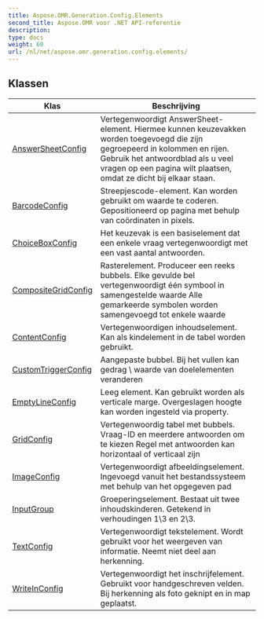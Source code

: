 ```yaml
---
title: Aspose.OMR.Generation.Config.Elements
second_title: Aspose.OMR voor .NET API-referentie
description: 
type: docs
weight: 60
url: /nl/net/aspose.omr.generation.config.elements/
---
```



## Klassen

| Klas | Beschrijving |
| --- | --- |
| [AnswerSheetConfig](./answersheetconfig/) | Vertegenwoordigt AnswerSheet-element. Hiermee kunnen keuzevakken worden toegevoegd die zijn gegroepeerd in kolommen en rijen. Gebruik het antwoordblad als u veel vragen op een pagina wilt plaatsen, omdat ze dicht bij elkaar staan. |
| [BarcodeConfig](./barcodeconfig/) | Streepjescode-element. Kan worden gebruikt om waarde te coderen. Gepositioneerd op pagina met behulp van coördinaten in pixels. |
| [ChoiceBoxConfig](./choiceboxconfig/) | Het keuzevak is een basiselement dat een enkele vraag vertegenwoordigt met een vast aantal antwoorden. |
| [CompositeGridConfig](./compositegridconfig/) | Rasterelement. Produceer een reeks bubbels. Elke gevulde bel vertegenwoordigt één symbool in samengestelde waarde Alle gemarkeerde symbolen worden samengevoegd tot enkele waarde |
| [ContentConfig](./contentconfig/) | Vertegenwoordigen inhoudselement. Kan als kindelement in de tabel worden gebruikt. |
| [CustomTriggerConfig](./customtriggerconfig/) | Aangepaste bubbel. Bij het vullen kan gedrag \ waarde van doelelementen veranderen |
| [EmptyLineConfig](./emptylineconfig/) | Leeg element. Kan gebruikt worden als verticale marge. Overgeslagen hoogte kan worden ingesteld via property. |
| [GridConfig](./gridconfig/) | Vertegenwoordig tabel met bubbels. Vraag-ID en meerdere antwoorden om te kiezen Regel met antwoorden kan horizontaal of verticaal zijn |
| [ImageConfig](./imageconfig/) | Vertegenwoordigt afbeeldingselement. Ingevoegd vanuit het bestandssysteem met behulp van het opgegeven pad |
| [InputGroup](./inputgroup/) | Groeperingselement. Bestaat uit twee inhoudskinderen. Getekend in verhoudingen 1\3 en 2\3. |
| [TextConfig](./textconfig/) | Vertegenwoordigt tekstelement. Wordt gebruikt voor het weergeven van informatie. Neemt niet deel aan herkenning. |
| [WriteInConfig](./writeinconfig/) | Vertegenwoordigt het inschrijfelement. Gebruikt voor handgeschreven velden. Bij herkenning als foto geknipt en in map geplaatst. |



